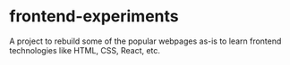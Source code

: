 # frontend-experiments
A project to rebuild some of the popular webpages as-is to learn frontend technologies like HTML, CSS, React, etc.
